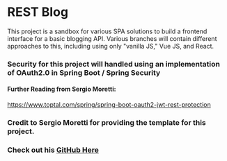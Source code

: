 # REST Blog

This project is a sandbox for various SPA solutions to build a frontend interface for a basic blogging API. Various branches will contain different approaches to this, including using only "vanilla JS," Vue JS, and React.

### Security for this project will handled using an implementation of OAuth2.0 in Spring Boot / Spring Security
#### Further Reading from Sergio Moretti: 
https://www.toptal.com/spring/spring-boot-oauth2-jwt-rest-protection

### Credit to Sergio Moretti for providing the template for this project.
### Check out his [GitHub Here](https://github.com/sermore)
